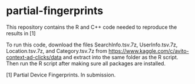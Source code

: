 # partial-fingerprints

This repository contains the R and C++ code needed to reproduce the results in [1]

To run this code, download the files SearchInfo.tsv.7z, UserInfo.tsv.7z, Location.tsv.7z, and Category.tsv.7z from https://www.kaggle.com/c/avito-context-ad-clicks/data and extract into the same folder as the R script. Then run the R script after making sure all packages are installed.



[1] Partial Device Fingerprints. In submission.
